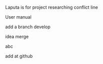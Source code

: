 Laputa is for project researching
conflict line

User manual

add a branch develop

idea merge

abc

add at github
